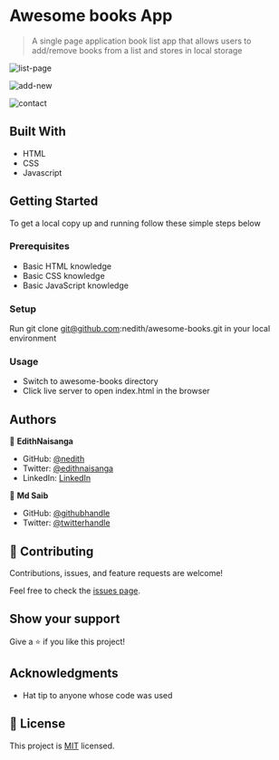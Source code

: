 # Awesome books App

> A single page application book list app that allows users to add/remove books from a list and stores in local storage

![list-page](https://user-images.githubusercontent.com/82018089/176437642-d919f3cc-ac07-44aa-b6ec-824686dec977.png)

![add-new](https://user-images.githubusercontent.com/82018089/176437696-4b1141c3-074a-4e16-8f4c-6617d1520240.png)

![contact](https://user-images.githubusercontent.com/82018089/176437751-e9025ccd-1254-4777-b756-2b5fb3c5e369.png)

## Built With

- HTML
- CSS
- Javascript

## Getting Started

To get a local copy up and running follow these simple steps below

### Prerequisites

- Basic HTML knowledge
- Basic CSS knowledge
- Basic JavaScript knowledge

### Setup

Run git clone git@github.com:nedith/awesome-books.git in your local environment

### Usage

- Switch to awesome-books directory
- Click live server to open index.html in the browser

## Authors

👤 **EdithNaisanga**

- GitHub: [@nedith](https://github.com/nedith)
- Twitter: [@edithnaisanga](https://twitter.com/edithnaisanga)
- LinkedIn: [LinkedIn](https://linkedin.com/in/https://www.linkedin.com/in/edith-naisanga-19396856/)

👤 **Md Saib**

- GitHub: [@githubhandle](https://github.com/MdSaib)
- Twitter: [@twitterhandle](https://twitter.com/@mdsaib45)

## 🤝 Contributing

Contributions, issues, and feature requests are welcome!

Feel free to check the [issues page](https://github.com/nedith/awesome-books/issues).

## Show your support

Give a ⭐️ if you like this project!

## Acknowledgments

- Hat tip to anyone whose code was used

## 📝 License

This project is [MIT](./MIT.md) licensed.

